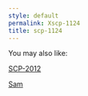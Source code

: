 ```yaml
---
style: default
permalink: Xscp-1124
title: scp-1124
---
```

You may also like:

[SCP-2012](http://scp-wiki.net/scp-2012)

[Sam](http://scp-wiki.net/sam)
